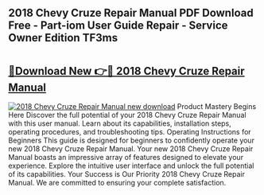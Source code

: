 ## 2018 Chevy Cruze Repair Manual PDF Download Free - Part-iom User Guide Repair - Service Owner Edition TF3ms

# <h2><a href="http://bc12791.oget.top/?id=2018+Chevy+Cruze+Repair+Manual">🔗Download New 👉🔴 2018 Chevy Cruze Repair Manual</a></h2>

[![2018 Chevy Cruze Repair Manual new download](https://i.imgur.com/5g1atiW.png)](http://bc12791.oget.top/?id=2018+Chevy+Cruze+Repair+Manual)
Product Mastery Begins Here Discover the full potential of your 2018 Chevy Cruze Repair Manual with this user manual. Learn about its capabilities, installation steps, operating procedures, and troubleshooting tips. Operating Instructions for Beginners This guide is designed for beginners to confidently operate your new 2018 Chevy Cruze Repair Manual. Your new 2018 Chevy Cruze Repair Manual boasts an impressive array of features designed to elevate your experience. Explore the intuitive user interface and unlock the full potential of its capabilities. Your Success is Our Priority 2018 Chevy Cruze Repair Manual. We are committed to ensuring your complete satisfaction.
